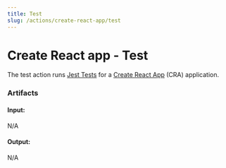 ```yaml
---
title: Test
slug: /actions/create-react-app/test
---
```


# Create React app - Test

The test action runs [Jest Tests](https://create-react-app.dev/docs/running-tests) for a [Create React App](https://create-react-app.dev) (CRA) application.

### Artifacts

#### Input:

N/A

#### Output:

N/A
